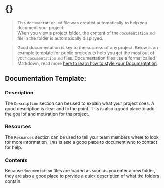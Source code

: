 # {}

> This `documentation.md` file was created automatically to help you document your project:  
 When you view a project folder, the content of the `documentation.md` file in the folder is automatically displayed.  

> Good documentation is key to the success of any project.
Below is an example template for public projects to help you get the most out of your `documentation.md` files.
Documentation files use a format called Markdown, read more [here to learn how to style your Documentation](https://blog.ghost.org/markdown/).

## Documentation Template:

### Description

The `Description` section can be used to explain what your project does.
A good description is clear and to the point. This is also a good place to add
the goal of and motivation for the project.

### Resources

The `Resources` section can be used to tell your team members where to look for
more information.
This is also a good place to document who to contact for help.

### Contents

Because `documentation` files are loaded as soon as you enter a new folder, they
are also a good place to provide a quick description of what the folders contain.
